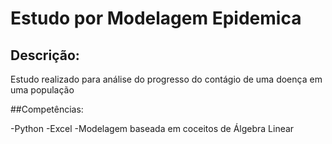 # Estudo por Modelagem Epidemica

## Descrição:
Estudo realizado para análise do progresso do contágio de uma doença em uma população

##Competências:

-Python
-Excel
-Modelagem baseada em coceitos de Álgebra Linear
